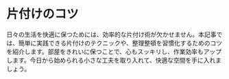 
# 片付けのコツ

日々の生活を快適に保つためには、効率的な片付け術が欠かせません。本記事では、簡単に実践できる片付けのテクニックや、整理整頓を習慣化するためのコツを紹介します。部屋をきれいに保つことで、心もスッキリし、作業効率もアップします。今日から始められる小さな工夫を取り入れて、快適な空間を手に入れましょう。

